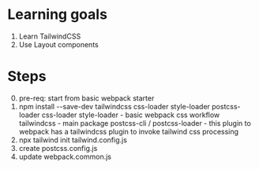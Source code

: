 # Learning goals

1. Learn TailwindCSS
2. Use Layout components

# Steps
0. pre-req: start from basic webpack starter
1. npm install --save-dev tailwindcss css-loader style-loader postcss-loader 
   css-loader style-loader - basic webpack css workflow
   tailwindcss - main package
   postcss-cli / postcss-loader - this plugin to webpack has a tailwindcss plugin to invoke tailwind css processing
2. npx tailwind init tailwind.config.js
3. create postcss.config.js
5. update webpack.common.js